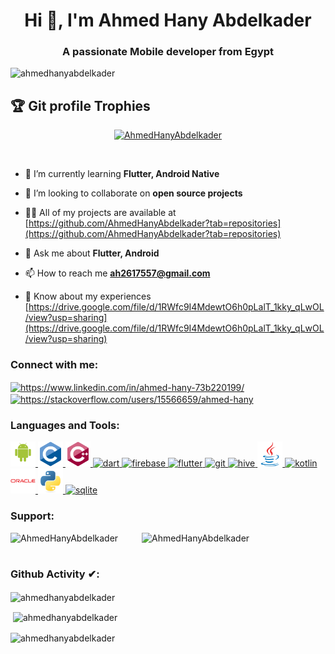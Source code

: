 <h1 align="center">Hi 👋, I'm Ahmed Hany Abdelkader</h1>
<h3 align="center">A passionate Mobile developer from Egypt</h3>



<p align="left"> <img src="https://komarev.com/ghpvc/?username=ahmedhanyabdelkader&label=Profile%20views&color=0e75b6&style=flat" alt="ahmedhanyabdelkader" /> </p>

## :trophy: Git profile Trophies

<p align="center"> <a href="https://github.com/ryo-ma/github-profile-trophy"><img src="https://github-profile-trophy.vercel.app/?username=AhmedHanyAbdelkader&layout=compact&theme=algolia" alt="AhmedHanyAbdelkader" /></a> </p>

<p align="left"> <a href="https://twitter.com/" target="blank"><img src="https://img.shields.io/twitter/follow/?logo=twitter&style=for-the-badge" alt="" /></a> </p>

- 🌱 I’m currently learning **Flutter, Android Native**

- 👯 I’m looking to collaborate on **open source projects**

- 👨‍💻 All of my projects are available at [https://github.com/AhmedHanyAbdelkader?tab=repositories](https://github.com/AhmedHanyAbdelkader?tab=repositories)

- 💬 Ask me about **Flutter, Android**

- 📫 How to reach me **ah2617557@gmail.com**

- 📄 Know about my experiences [https://drive.google.com/file/d/1RWfc9I4MdewtO6h0pLalT_1kky_qLwOL/view?usp=sharing](https://drive.google.com/file/d/1RWfc9I4MdewtO6h0pLalT_1kky_qLwOL/view?usp=sharing)

<h3 align="left">Connect with me:</h3>
<p align="left">
<a href="https://linkedin.com/in/https://www.linkedin.com/in/ahmed-hany-73b220199/" target="blank"><img align="center" src="https://raw.githubusercontent.com/rahuldkjain/github-profile-readme-generator/master/src/images/icons/Social/linked-in-alt.svg" alt="https://www.linkedin.com/in/ahmed-hany-73b220199/" height="30" width="40" /></a>
<a href="https://stackoverflow.com/users/https://stackoverflow.com/users/15566659/ahmed-hany" target="blank"><img align="center" src="https://raw.githubusercontent.com/rahuldkjain/github-profile-readme-generator/master/src/images/icons/Social/stack-overflow.svg" alt="https://stackoverflow.com/users/15566659/ahmed-hany" height="30" width="40" /></a>
</p>




<h3 align="left">Languages and Tools:</h3>
<p align="left"> <a href="https://developer.android.com" target="_blank" rel="noreferrer"> <img src="https://raw.githubusercontent.com/devicons/devicon/master/icons/android/android-original-wordmark.svg" alt="android" width="40" height="40"/> </a> <a href="https://www.cprogramming.com/" target="_blank" rel="noreferrer"> <img src="https://raw.githubusercontent.com/devicons/devicon/master/icons/c/c-original.svg" alt="c" width="40" height="40"/> </a> <a href="https://www.w3schools.com/cpp/" target="_blank" rel="noreferrer"> <img src="https://raw.githubusercontent.com/devicons/devicon/master/icons/cplusplus/cplusplus-original.svg" alt="cplusplus" width="40" height="40"/> </a> <a href="https://dart.dev" target="_blank" rel="noreferrer"> <img src="https://www.vectorlogo.zone/logos/dartlang/dartlang-icon.svg" alt="dart" width="40" height="40"/> </a> <a href="https://firebase.google.com/" target="_blank" rel="noreferrer"> <img src="https://www.vectorlogo.zone/logos/firebase/firebase-icon.svg" alt="firebase" width="40" height="40"/> </a> <a href="https://flutter.dev" target="_blank" rel="noreferrer"> <img src="https://www.vectorlogo.zone/logos/flutterio/flutterio-icon.svg" alt="flutter" width="40" height="40"/> </a> <a href="https://git-scm.com/" target="_blank" rel="noreferrer"> <img src="https://www.vectorlogo.zone/logos/git-scm/git-scm-icon.svg" alt="git" width="40" height="40"/> </a> <a href="https://hive.apache.org/" target="_blank" rel="noreferrer"> <img src="https://www.vectorlogo.zone/logos/apache_hive/apache_hive-icon.svg" alt="hive" width="40" height="40"/> </a> <a href="https://www.java.com" target="_blank" rel="noreferrer"> <img src="https://raw.githubusercontent.com/devicons/devicon/master/icons/java/java-original.svg" alt="java" width="40" height="40"/> </a> <a href="https://kotlinlang.org" target="_blank" rel="noreferrer"> <img src="https://www.vectorlogo.zone/logos/kotlinlang/kotlinlang-icon.svg" alt="kotlin" width="40" height="40"/> </a> <a href="https://www.oracle.com/" target="_blank" rel="noreferrer"> <img src="https://raw.githubusercontent.com/devicons/devicon/master/icons/oracle/oracle-original.svg" alt="oracle" width="40" height="40"/> </a> <a href="https://www.python.org" target="_blank" rel="noreferrer"> <img src="https://raw.githubusercontent.com/devicons/devicon/master/icons/python/python-original.svg" alt="python" width="40" height="40"/> </a> <a href="https://www.sqlite.org/" target="_blank" rel="noreferrer"> <img src="https://www.vectorlogo.zone/logos/sqlite/sqlite-icon.svg" alt="sqlite" width="40" height="40"/> </a> </p>

<h3 align="left">Support:</h3>
<p><a href="[https://www.buymeacoffee.com/AhmedHanyAbdelkader](https://www.buymeacoffee.com/ah2617557T)"> <img align="left" src="https://cdn.buymeacoffee.com/buttons/v2/default-yellow.png" height="50" width="210" alt="AhmedHanyAbdelkader" /></a><a href="https://ko-fi.com/AhmedHanyAbdelkader"> <img align="left" src="https://cdn.ko-fi.com/cdn/kofi3.png?v=3" height="50" width="210" alt="AhmedHanyAbdelkader" /></a></p><br><br>



### Github Activity ✔:

<p>
  <img align="center" src="https://github-readme-stats.vercel.app/api/top-langs?username=ahmedhanyabdelkader&show_icons=true&locale=en&theme=tokyonight" alt="ahmedhanyabdelkader" />
</p>

<p>&nbsp;<img align="center" src="https://github-readme-stats.vercel.app/api?username=ahmedhanyabdelkader&show_icons=true&locale=en&theme=tokyonight" alt="ahmedhanyabdelkader" /></p>

<p><img align="center" src="https://github-readme-streak-stats.herokuapp.com/?user=ahmedhanyabdelkader&theme=tokyonight" alt="ahmedhanyabdelkader" /></p>
